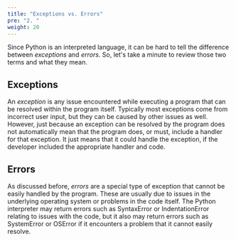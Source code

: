 ```yaml
---
title: "Exceptions vs. Errors"
pre: "2. "
weight: 20
---
```


Since Python is an interpreted language, it can be hard to tell the difference between _exceptions_ and _errors_. So, let's take a minute to review those two terms and what they mean. 

## Exceptions

An _exception_ is any issue encountered while executing a program that can be resolved within the program itself. Typically most exceptions come from incorrect user input, but they can be caused by other issues as well. However, just because an exception can be resolved by the program does not automatically mean that the program does, or must, include a handler for that exception. It just means that it could handle the exception, if the developer included the appropriate handler and code. 

## Errors

As discussed before, _errors_ are a special type of exception that cannot be easily handled by the program. These are usually due to issues in the underlying operating system or problems in the code itself. The Python interpreter may return errors such as SyntaxError or IndentationError relating to issues with the code, but it also may return errors such as SystemError or OSError if it encounters a problem that it cannot easily resolve. 


